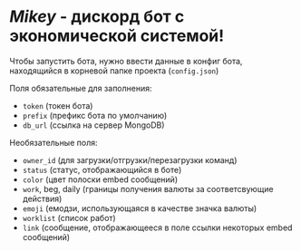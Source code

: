 # *Mikey* - дискорд бот с экономической системой!
Чтобы запустить бота, нужно ввести данные в конфиг бота, находящийся в корневой папке проекта (`config.json`)

Поля обязательные для заполнения:
- `token` (токен бота)
- `prefix` (префикс бота по умолчанию)
- `db_url` (ссылка на сервер MongoDB)

Необязательные поля:
- `owner_id` (для загрузки/отгрузки/перезагрузки команд)
- `status` (статус, отображающийся в боте)
- `color` (цвет полоски embed сообщений)
- `work`, beg, daily (границы получения валюты за соответсвующие действия)
- `emoji` (емодзи, использующаяся в качестве значка валюты)
- `worklist` (список работ)
- `link` (сообщение, отображающееся в поле ссылки некоторых embed сообщений)